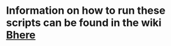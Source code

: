 # Information on how to run these scripts can be found in the wiki [Bhere](https://github.com/SydShafferLab/BarcodeAnalysis/wiki/Extracting-barcodes-from-10X-and-or-gDNA)

